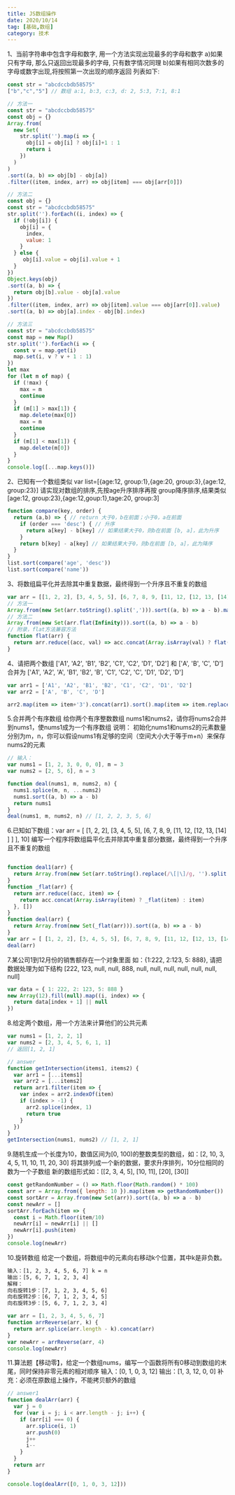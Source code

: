 ```yaml
---
title: JS数组操作
date: 2020/10/14
tag: [基础,数组]
category: 技术
---
```


1、当前字符串中包含字母和数字, 用一个方法实现出现最多的字母和数字 
a)如果只有字母, 那么只返回出现最多的字母, 只有数字情况同理
b)如果有相同次数多的字母或数字出现,将按照第一次出现的顺序返回
列表如下:
```javascript
const str = "abcdccbdb58575" 
["b","c","5"] // 数组 a:1, b:3, c:3, d: 2, 5:3, 7:1, 8:1
```
```javascript
// 方法一
const str = "abcdccbdb58575" 
const obj = {}
Array.from(
  new Set(
    str.split('').map(i => {
      obj[i] = obj[i] ? obj[i]+1 : 1
      return i
    })
  )
)
.sort((a, b) => obj[b] - obj[a])
.filter((item, index, arr) => obj[item] === obj[arr[0]])

// 方法二
const obj = {}
const str = "abcdccbdb58575"
str.split('').forEach((i, index) => {
  if (!obj[i]) {
    obj[i] = {
      index,
      value: 1
    }
  } else {
     obj[i].value = obj[i].value + 1
  }
})
Object.keys(obj)
.sort((a, b) => {
  return obj[b].value - obj[a].value
})
.filter((item, index, arr) => obj[item].value === obj[arr[0]].value)
.sort((a, b) => obj[a].index - obj[b].index)

// 方法三
const str = "abcdccbdb58575"
const map = new Map()
str.split('').forEach(i => {
  const v = map.get(i)
  map.set(i, v ? v + 1 : 1)
})
let max
for (let m of map) {
  if (!max) {
    max = m
    continue
  }
  if (m[1] > max[1]) {
    map.delete(max[0])
    max = m
    continue
  }
  if (m[1] < max[1]) {
    map.delete(m[0])
  }
}
console.log([...map.keys()])
```

2、已知有一个数组类似 var list=[{age:12, group:1},{age:20, group:3},{age:12, group:23}]
请实现对数组的排序,先按age升序排序再按 group降序排序,结果类似[age:12, group:23},{age:12,goup:1},tage:20, group:3]

```javascript
function compare(key, order) { 
  return (a,b) => { // return 大于0，b在前面；小于0，a在前面
    if (order === 'desc') { // 升序
      return a[key] - b[key] // 如果结果大于0，则b在前面 [b, a]，此为升序
    }
    return b[key] - a[key] // 如果结果大于0，则b在前面 [b, a]，此为降序
  }
}
list.sort(compare('age', 'desc'))
list.sort(compare('name'))
```

3、将数组扁平化并去除其中重复数据，最终得到一个升序且不重复的数组
```javascript
var arr = [[1, 2, 2], [3, 4, 5, 5], [6, 7, 8, 9, [11, 12, [12, 13, [14]]]], 10]
// 方法一
Array.from(new Set(arr.toString().split(','))).sort((a, b) => a - b).map(Number)
// 方法二
Array.from(new Set(arr.flat(Infinity))).sort((a, b) => a - b)
// 附录，flat方法兼容方法
function flat(arr) {
  return arr.reduce((acc, val) => acc.concat(Array.isArray(val) ? flat(val) : val), [])
}
```


4、请把两个数组
['A1', 'A2', 'B1', 'B2', 'C1', 'C2', 'D1', 'D2'] 和 
['A', 'B', 'C', 'D'] 合并为 
['A1', 'A2', 'A', 'B1', 'B2', 'B', 'C1', 'C2', 'C', 'D1', 'D2', 'D']
```javascript
var arr1 = ['A1', 'A2', 'B1', 'B2', 'C1', 'C2', 'D1', 'D2']
var arr2 = ['A', 'B', 'C', 'D']

arr2.map(item => item+'3').concat(arr1).sort().map(item => item.replace('3', ''))
```

5.合并两个有序数组
给你两个有序整数数组 nums1和nums2，请你将nums2合并到nums1，使nums1成为一个有序数组
说明：
初始化nums1和nums2的元素数量分别为m，n，你可以假设nums1有足够的空间（空间大小大于等于m+n）来保存nums2的元素
```javascript
// 输入：
var nums1 = [1, 2, 3, 0, 0, 0], m = 3
var nums2 = [2, 5, 6], n = 3

function deal(nums1, m, nums2, n) {
  nums1.splice(m, n, ...nums2)
  nums1.sort((a, b) => a - b)
  return nums1
}
deal(nums1, m, nums2, n) // [1, 2, 2, 3, 5, 6]
```


6.已知如下数组：var arr = [ [1, 2, 2], [3, 4, 5, 5], [6, 7, 8, 9, [11, 12, [12, 13, [14] ] ] ], 10]
编写一个程序将数组扁平化去并除其中重复部分数据，最终得到一个升序且不重复的数组
```javascript

function deal1(arr) {
  return Array.from(new Set(arr.toString().replace(/\[|\]/g, '').split(','))).map(item => +item).sort((a, b) => a - b)
}
function _flat(arr) {
  return arr.reduce((acc, item) => {
    return acc.concat(Array.isArray(item) ? _flat(item) : item)
  }, [])
}
function deal(arr) {
  return Array.from(new Set(_flat(arr))).sort((a, b) => a - b)
}
var arr = [ [1, 2, 2], [3, 4, 5, 5], [6, 7, 8, 9, [11, 12, [12, 13, [14] ] ] ], 10]
deal(arr)
```

7.某公司1到12月份的销售额存在一个对象里面
如：{1:222, 2:123, 5: 888}, 请把数据处理为如下结构
[222, 123, null, null, 888, null, null, null, null, null, null, null]
```javascript
var data = { 1: 222, 2: 123, 5: 888 }
new Array(12).fill(null).map((i, index) => {
  return data[index + 1] || null
})
```

8.给定两个数组，用一个方法来计算他们的公共元素
```javascript
var nums1 = [1, 2, 2, 1]
var nums2 = [2, 3, 4, 5, 6, 1, 1]
// 返回[1, 2, 1]

// answer
function getIntersection(items1, items2) {
  var arr1 = [...items1]
  var arr2 = [...items2]
  return arr1.filter(item => {
    var index = arr2.indexOf(item)
    if (index > -1) {
      arr2.splice(index, 1)
      return true
    }
  })
}
getIntersection(nums1, nums2) // [1, 2, 1]
```
9.随机生成一个长度为10，数值区间为[0, 100)的整数类型的数组，如：[2, 10, 3, 4, 5, 11, 10, 11, 20, 30]
将其排列成一个新的数据，要求升序排列，10分位相同的数为一个子数组
新的数组形式如：[[2, 3, 4, 5], [10, 11], [20], [30]]

```javascript
const getRandomNumber = () => Math.floor(Math.random() * 100)
const arr = Array.from({ length: 10 }).map(item => getRandomNumber())
const sortArr = Array.from(new Set(arr)).sort((a, b) => a - b)
const newArr = []
sortArr.forEach(item => {
  const i = Math.floor(item/10)
  newArr[i] = newArr[i] || []
  newArr[i].push(item)
})
console.log(newArr)
```

10.旋转数组
给定一个数组，将数组中的元素向右移动k个位置，其中k是非负数。
```html
输入：[1, 2, 3, 4, 5, 6, 7] k = n
输出：[5, 6, 7, 1, 2, 3, 4]
解释：
向右旋转1步：[7, 1, 2, 3, 4, 5, 6]
向右旋转2步：[6, 7, 1, 2, 3, 4, 5]
向右旋转3步：[5, 6, 7, 1, 2, 3, 4]
```
```javascript
var arr = [1, 2, 3, 4, 5, 6, 7]
function arrReverse(arr, k) {
  return arr.splice(arr.length - k).concat(arr)
}
var newArr = arrReverse(arr, 4)
console.log(newArr)
```

11.算法题【移动零】，给定一个数组nums，编写一个函数将所有0移动到数组的末尾，同时保持非零元素的相对顺序
输入：[0, 1, 0, 3, 12]
输出：[1, 3, 12, 0, 0]
补充：必须在原数组上操作，不能拷贝额外的数组
```javascript
// answer1
function dealArr(arr) {
  var j = 0
  for (var i = j; i < arr.length - j; i++) {
    if (arr[i] === 0) {
      arr.splice(i, 1)
      arr.push(0)
      j++
      i--
    }
  }
  return arr
}

console.log(dealArr([0, 1, 0, 3, 12]))
```